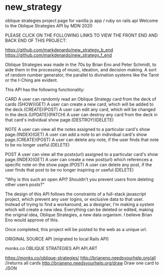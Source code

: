 # new_strategy
oblique strategies project page for vanilla js app / ruby on rails api
Welcome to the Oblique Strategies API by MDN 2020

PLEASE CLICK ON THE FOLLOWING LINKS TO VIEW THE FRONT END AND BACK END OF THIS PROJECT:

https://github.com/markdenardo/new_strategy_b_end<br>
https://github.com/markdenardo/new_strategy_f_end

Oblique Strategies was made in the 70s by Brian Eno and Peter Schmidt, to aide them in the processing of music, ideation, and decision making. A sort of random number generator, the parallel to divination systems like the Tarot or the I-Ching are evident.

This API has the following functionality:

CARD A user can randomly read an Oblique Strategy card from the deck of cards (SHOW)(GET) A user can create a new card, which will be added to the deck.(CREATE)(POST) A user can edit any card, which will be changed in the deck.(UPDATE)(PATCH) A user can destroy any card from the deck in that card's individual show page.(DESTROY)(DELETE)

NOTE A user can view all the notes assigned to a particular card's show page.(INDEX)(GET) A user can add a note to an individual card's show page.(CREATE)(POST) A user can delete any note, if the user finds that note to be no longer useful.(DELETE)

POST A user can view all the posts(url) assigned to a particular card's show page.(INDEX)(GET) A user can create a new post(url) which references a specific note on the show page.(POST) A user can delete any post, if the user finds that post to be no longer inspiring or useful.(DELETE)

"Why is this such an open API? Shouldn't you prevent users from deleting other users posts?"

The design of this API follows the constraints of a full-stack javascript project, which prevent any user logins, or exclusive data to that user. Instead of trying to find a workaround, as a designer, I'm making a system which will create a new idea. Everything can be deleted or edited, making the original idea, Oblique Strategies, a new data organism. I believe Brian Eno would approve of this.

Once completed, this project will be posted to the web as a unique url.

ORIGINAL SOURCE API (migrated to local Rails API)

monks.co OBLIQUE STRATEGIES API API.ART

https://monks.co/oblique-strategies/ http://brianeno.needsyourhelp.org/all //returns all cards http://brianeno.needsyourhelp.org/draw Draw one card to JSON
